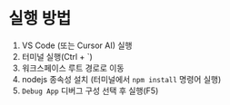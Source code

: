 # 실행 방법

1. VS Code (또는 Cursor AI) 실행
2. 터미널 실행(Ctrl + `)
3. 워크스페이스 루트 경로로 이동
4. nodejs 종속성 설치 (터미널에서 `npm install` 명령어 실행)
5. `Debug App` 디버그 구성 선택 후 실행(F5)
